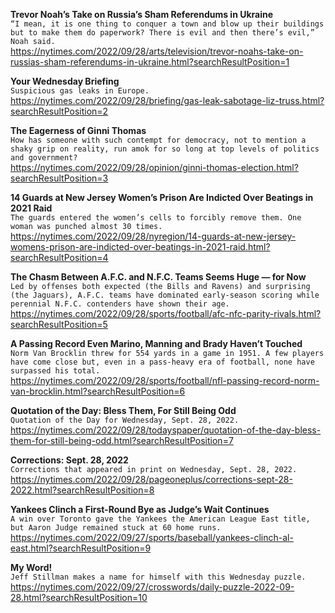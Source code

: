 **Trevor Noah’s Take on Russia’s Sham Referendums in Ukraine**\
`“I mean, it is one thing to conquer a town and blow up their buildings but to make them do paperwork? There is evil and then there’s evil,” Noah said.`\
https://nytimes.com/2022/09/28/arts/television/trevor-noahs-take-on-russias-sham-referendums-in-ukraine.html?searchResultPosition=1

**Your Wednesday Briefing**\
`Suspicious gas leaks in Europe.`\
https://nytimes.com/2022/09/28/briefing/gas-leak-sabotage-liz-truss.html?searchResultPosition=2

**The Eagerness of Ginni Thomas**\
`How has someone with such contempt for democracy, not to mention a shaky grip on reality, run amok for so long at top levels of politics and government?`\
https://nytimes.com/2022/09/28/opinion/ginni-thomas-election.html?searchResultPosition=3

**14 Guards at New Jersey Women’s Prison Are Indicted Over Beatings in 2021 Raid**\
`The guards entered the women’s cells to forcibly remove them. One woman was punched almost 30 times.`\
https://nytimes.com/2022/09/28/nyregion/14-guards-at-new-jersey-womens-prison-are-indicted-over-beatings-in-2021-raid.html?searchResultPosition=4

**The Chasm Between A.F.C. and N.F.C. Teams Seems Huge — for Now**\
`Led by offenses both expected (the Bills and Ravens) and surprising (the Jaguars), A.F.C. teams have dominated early-season scoring while perennial N.F.C. contenders have shown their age.`\
https://nytimes.com/2022/09/28/sports/football/afc-nfc-parity-rivals.html?searchResultPosition=5

**A Passing Record Even Marino, Manning and Brady Haven’t Touched**\
`Norm Van Brocklin threw for 554 yards in a game in 1951. A few players have come close but, even in a pass-heavy era of football, none have surpassed his total.`\
https://nytimes.com/2022/09/28/sports/football/nfl-passing-record-norm-van-brocklin.html?searchResultPosition=6

**Quotation of the Day: Bless Them, For Still Being Odd**\
`Quotation of the Day for Wednesday, Sept. 28, 2022.`\
https://nytimes.com/2022/09/28/todayspaper/quotation-of-the-day-bless-them-for-still-being-odd.html?searchResultPosition=7

**Corrections: Sept. 28, 2022**\
`Corrections that appeared in print on Wednesday, Sept. 28, 2022.`\
https://nytimes.com/2022/09/28/pageoneplus/corrections-sept-28-2022.html?searchResultPosition=8

**Yankees Clinch a First-Round Bye as Judge’s Wait Continues**\
`A win over Toronto gave the Yankees the American League East title, but Aaron Judge remained stuck at 60 home runs.`\
https://nytimes.com/2022/09/27/sports/baseball/yankees-clinch-al-east.html?searchResultPosition=9

**My Word!**\
`Jeff Stillman makes a name for himself with this Wednesday puzzle.`\
https://nytimes.com/2022/09/27/crosswords/daily-puzzle-2022-09-28.html?searchResultPosition=10

